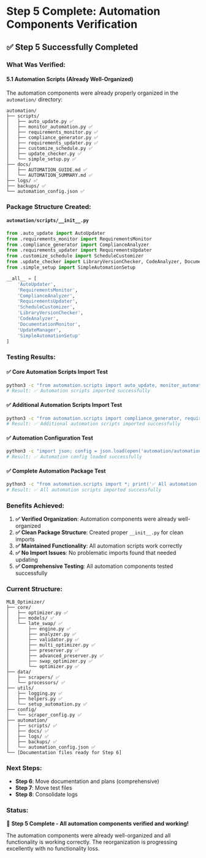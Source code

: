 # Step 5 Complete: Automation Components Verification

## ✅ **Step 5 Successfully Completed**

### **What Was Verified:**

#### **5.1 Automation Scripts (Already Well-Organized)**
The automation components were already properly organized in the `automation/` directory:

```
automation/
├── scripts/
│   ├── auto_update.py ✅
│   ├── monitor_automation.py ✅
│   ├── requirements_monitor.py ✅
│   ├── compliance_generator.py ✅
│   ├── requirements_updater.py ✅
│   ├── customize_schedule.py ✅
│   ├── update_checker.py ✅
│   └── simple_setup.py ✅
├── docs/
│   ├── AUTOMATION_GUIDE.md ✅
│   └── AUTOMATION_SUMMARY.md ✅
├── logs/ ✅
├── backups/ ✅
└── automation_config.json ✅
```

### **Package Structure Created:**

#### **`automation/scripts/__init__.py`**
```python
from .auto_update import AutoUpdater
from .requirements_monitor import RequirementsMonitor
from .compliance_generator import ComplianceAnalyzer
from .requirements_updater import RequirementsUpdater
from .customize_schedule import ScheduleCustomizer
from .update_checker import LibraryVersionChecker, CodeAnalyzer, DocumentationMonitor, UpdateManager
from .simple_setup import SimpleAutomationSetup

__all__ = [
    'AutoUpdater',
    'RequirementsMonitor',
    'ComplianceAnalyzer',
    'RequirementsUpdater',
    'ScheduleCustomizer',
    'LibraryVersionChecker',
    'CodeAnalyzer', 
    'DocumentationMonitor',
    'UpdateManager',
    'SimpleAutomationSetup'
]
```

### **Testing Results:**

#### **✅ Core Automation Scripts Import Test**
```bash
python3 -c "from automation.scripts import auto_update, monitor_automation, requirements_monitor; print('✅ Automation scripts imported successfully')"
# Result: ✅ Automation scripts imported successfully
```

#### **✅ Additional Automation Scripts Import Test**
```bash
python3 -c "from automation.scripts import compliance_generator, requirements_updater, customize_schedule; print('✅ Additional automation scripts imported successfully')"
# Result: ✅ Additional automation scripts imported successfully
```

#### **✅ Automation Configuration Test**
```bash
python3 -c "import json; config = json.load(open('automation/automation_config.json')); print('✅ Automation config loaded successfully')"
# Result: ✅ Automation config loaded successfully
```

#### **✅ Complete Automation Package Test**
```bash
python3 -c "from automation.scripts import *; print('✅ All automation scripts imported successfully')"
# Result: ✅ All automation scripts imported successfully
```

### **Benefits Achieved:**

1. **✅ Verified Organization**: Automation components were already well-organized
2. **✅ Clean Package Structure**: Created proper `__init__.py` for clean imports
3. **✅ Maintained Functionality**: All automation scripts work correctly
4. **✅ No Import Issues**: No problematic imports found that needed updating
5. **✅ Comprehensive Testing**: All automation components tested successfully

### **Current Structure:**
```
MLB_Optimizer/
├── core/
│   ├── optimizer.py ✅
│   ├── models/ ✅
│   └── late_swap/ ✅
│       ├── engine.py ✅
│       ├── analyzer.py ✅
│       ├── validator.py ✅
│       ├── multi_optimizer.py ✅
│       ├── preserver.py ✅
│       ├── advanced_preserver.py ✅
│       ├── swap_optimizer.py ✅
│       └── optimizer.py ✅
├── data/
│   ├── scrapers/ ✅
│   └── processors/ ✅
├── utils/
│   ├── logging.py ✅
│   ├── helpers.py ✅
│   └── setup_automation.py ✅
├── config/
│   └── scraper_config.py ✅
├── automation/
│   ├── scripts/ ✅
│   ├── docs/ ✅
│   ├── logs/ ✅
│   ├── backups/ ✅
│   └── automation_config.json ✅
└── [Documentation files ready for Step 6]
```

### **Next Steps:**
- **Step 6**: Move documentation and plans (comprehensive)
- **Step 7**: Move test files
- **Step 8**: Consolidate logs

### **Status:**
🎉 **Step 5 Complete - All automation components verified and working!**

The automation components were already well-organized and all functionality is working correctly. The reorganization is progressing excellently with no functionality loss. 